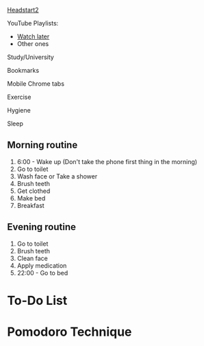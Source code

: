 [Headstart2](https://hs2.dliflc.edu/3/?loadPage=login&language=tu#Turkish)

YouTube Playlists:
- [Watch later](https://www.youtube.com/playlist?list=WL)
- Other ones

Study/University

Bookmarks

Mobile Chrome tabs

Exercise

Hygiene

Sleep

## Morning routine
1. 6:00 - Wake up (Don't take the phone first thing in the morning)
2. Go to toilet
3. Wash face or Take a shower
4. Brush teeth
5. Get clothed
6. Make bed
7. Breakfast



## Evening routine
1. Go to toilet
2. Brush teeth
3. Clean face
4. Apply medication
5. 22:00 - Go to bed

# To-Do List
# Pomodoro Technique